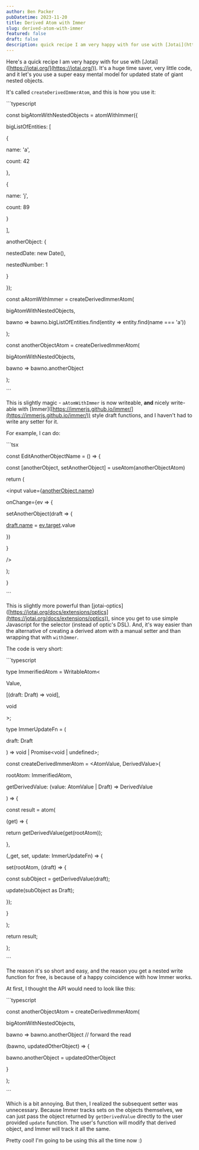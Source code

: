 ```yaml
---
author: Ben Packer
pubDatetime: 2023-11-20
title: Derived Atom with Immer
slug: derived-atom-with-immer
featured: false
draft: false
description: quick recipe I am very happy with for use with [Jotai](https://jotai.org/)
---
```

Here's a quick recipe I am very happy with for use with \[Jotai\]([https://jotai.org/](https://jotai.org/)). It's a huge time saver, very little code, and it let's you use a super easy mental model for updated state of giant nested objects.

It's called `createDerivedImmerAtom`, and this is how you use it:

\`\`\`typescript

const bigAtomWithNestedObjects = atomWithImmer({

bigListOfEntities: \[

{

name: 'a',

count: 42

},

{

name: 'j',

count: 89

}

\],

anotherObject: {

nestedDate: new Date(),

nestedNumber: 1

}

});

const aAtomWithImmer = createDerivedImmerAtom(

bigAtomWithNestedObjects,

bawno => bawno.bigListOfEntities.find(entity => entity.find(name === 'a'))

);

const anotherObjectAtom = createDerivedImmerAtom(

bigAtomWithNestedObjects,

bawno => bawno.anotherObject

);

\`\`\`

This is slightly magic - `aAtomWithImmer` is now writeable, **and** nicely write-able with \[Immer\]([https://immerjs.github.io/immer/](https://immerjs.github.io/immer/)) style draft functions, and I haven't had to write any setter for it.

For example, I can do:

\`\`\`tsx

const EditAnotherObjectName = () => {

const \[anotherObject, setAnotherObject\] = useAtom(anotherObjectAtom)

return (

<input value={[anotherObject.name](http://anotherObject.name)}

onChange={ev => {

setAnotherObject(draft => {

[draft.name](http://draft.name) = [ev.target](http://ev.target).value

})

}

/>

);

}

\`\`\`

This is slightly more powerful than \[jotai-optics\]([https://jotai.org/docs/extensions/optics](https://jotai.org/docs/extensions/optics)), since you get to use simple Javascript for the selector (instead of optic's DSL). And, it's way easier than the alternative of creating a derived atom with a manual setter and than wrapping that with `withImmer`.

The code is very short:

\`\`\`typescript

type ImmerifiedAtom<Value> = WritableAtom<

Value,

\[(draft: Draft<Value>) => void\],

void

\>;

type ImmerUpdateFn<Value> = (

draft: Draft<Value>

) => void | Promise<void | undefined>;

const createDerivedImmerAtom = <AtomValue, DerivedValue>(

rootAtom: ImmerifiedAtom<AtomValue>,

getDerivedValue: (value: AtomValue | Draft<AtomValue>) => DerivedValue

) => {

const result = atom(

(get) => {

return getDerivedValue(get(rootAtom));

},

(\_get, set, update: ImmerUpdateFn<DerivedValue>) => {

set(rootAtom, (draft) => {

const subObject = getDerivedValue(draft);

update(subObject as Draft<DerivedValue>);

});

}

);

return result;

};

\`\`\`

The reason it's so short and easy, and the reason you get a nested write function for free, is because of a happy coincidence with how Immer works.

At first, I thought the API would need to look like this:

\`\`\`typescript

const anotherObjectAtom = createDerivedImmerAtom(

bigAtomWithNestedObjects,

bawno => bawno.anotherObject // forward the read

(bawno, updatedOtherObject) => {

bawno.anotherObject = updatedOtherObject

}

);

\`\`\`

Which is a bit annoying. But then, I realized the subsequent setter was unnecessary. Because Immer tracks sets on the objects themselves, we can just pass the object returned by `getDerivedValue` directly to the user provided `update` function. The user's function will modify that derived object, and Immer will track it all the same.

Pretty cool! I'm going to be using this all the time now :)